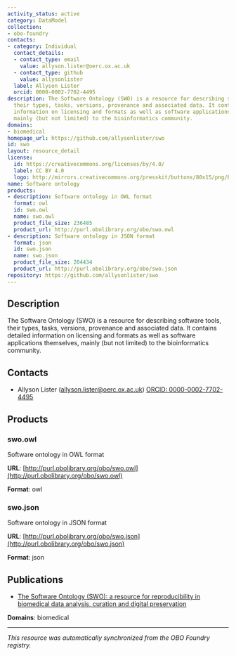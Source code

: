 ```yaml
---
activity_status: active
category: DataModel
collection:
- obo-foundry
contacts:
- category: Individual
  contact_details:
  - contact_type: email
    value: allyson.lister@oerc.ox.ac.uk
  - contact_type: github
    value: allysonlister
  label: Allyson Lister
  orcid: 0000-0002-7702-4495
description: The Software Ontology (SWO) is a resource for describing software tools,
  their types, tasks, versions, provenance and associated data. It contains detailed
  information on licensing and formats as well as software applications themselves,
  mainly (but not limited) to the bioinformatics community.
domains:
- biomedical
homepage_url: https://github.com/allysonlister/swo
id: swo
layout: resource_detail
license:
  id: https://creativecommons.org/licenses/by/4.0/
  label: CC BY 4.0
  logo: http://mirrors.creativecommons.org/presskit/buttons/80x15/png/by.png
name: Software ontology
products:
- description: Software ontology in OWL format
  format: owl
  id: swo.owl
  name: swo.owl
  product_file_size: 236485
  product_url: http://purl.obolibrary.org/obo/swo.owl
- description: Software ontology in JSON format
  format: json
  id: swo.json
  name: swo.json
  product_file_size: 204434
  product_url: http://purl.obolibrary.org/obo/swo.json
repository: https://github.com/allysonlister/swo
---
```

## Description

The Software Ontology (SWO) is a resource for describing software tools, their types, tasks, versions, provenance and associated data. It contains detailed information on licensing and formats as well as software applications themselves, mainly (but not limited) to the bioinformatics community.

## Contacts

- Allyson Lister (allyson.lister@oerc.ox.ac.uk) [ORCID: 0000-0002-7702-4495](https://orcid.org/0000-0002-7702-4495)

## Products

### swo.owl

Software ontology in OWL format

**URL**: [http://purl.obolibrary.org/obo/swo.owl](http://purl.obolibrary.org/obo/swo.owl)

**Format**: owl

### swo.json

Software ontology in JSON format

**URL**: [http://purl.obolibrary.org/obo/swo.json](http://purl.obolibrary.org/obo/swo.json)

**Format**: json

## Publications

- [The Software Ontology (SWO): a resource for reproducibility in biomedical data analysis, curation and digital preservation](https://www.ncbi.nlm.nih.gov/pubmed/25068035)

**Domains**: biomedical

---

*This resource was automatically synchronized from the OBO Foundry registry.*